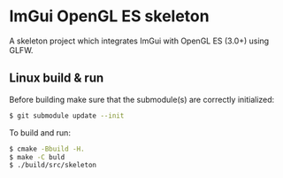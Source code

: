 # ImGui OpenGL ES skeleton

A skeleton project which integrates ImGui with OpenGL ES (3.0+) using GLFW.


## Linux build & run

Before building make sure that the submodule(s) are correctly initialized:

``` sh
$ git submodule update --init 
```

To build and run:

```sh
$ cmake -Bbuild -H.
$ make -C buld
$ ./build/src/skeleton
```
